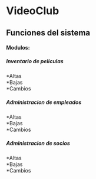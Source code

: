 # VideoClub
<h2>Funciones del sistema</h2>

<h4>Modulos:</h4>
  <h5>Inventario de peliculas</h5>
  *Altas<br>
  *Bajas<br>
  *Cambios<br>
  
  <h5>Administracion de empleados</h5>
  *Altas<br>
  *Bajas<br>
  *Cambios<br>
  
  <h5>Administracion de socios</h5>
  *Altas<br>
  *Bajas<br>
  *Cambios<br>
  
  
  
  
  
  
